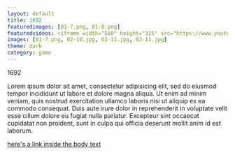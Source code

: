 ```yaml
---
layout: default
title: 1692
featuredimages: [01-7.png, 01-8.png]
featuredvideos: <iframe width="560" height="315" src="https://www.youtube.com/embed/VE6OPKe4uYs" frameborder="0" allowfullscreen></iframe>
images: [01-7.png, 02-10.jpg, 03-11.jpg, 03-11.jpg]
theme: dark
category: game
---
```


1692

Lorem ipsum dolor sit amet, consectetur adipisicing elit, sed do eiusmod
tempor incididunt ut labore et dolore magna aliqua. Ut enim ad minim veniam,
quis nostrud exercitation ullamco laboris nisi ut aliquip ex ea commodo
consequat. Duis aute irure dolor in reprehenderit in voluptate velit esse
cillum dolore eu fugiat nulla pariatur. Excepteur sint occaecat cupidatat non
proident, sunt in culpa qui officia deserunt mollit anim id est laborum.

[here's a link inside the body text](http://nathanwentworth.co)
